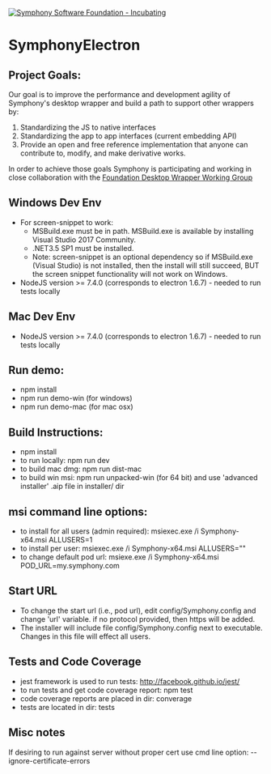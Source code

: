 [![Symphony Software Foundation - Incubating](https://cdn.rawgit.com/symphonyoss/contrib-toolbox/master/images/ssf-badge-incubating.svg)](https://symphonyoss.atlassian.net/wiki/display/FM/Incubating)

# SymphonyElectron

## Project Goals:

Our goal is to improve the performance and development agility of Symphony's desktop wrapper and build a path to support other wrappers by:

1. Standardizing the JS to native interfaces
2. Standardizing the app to app interfaces (current embedding API)
3. Provide an open and free reference implementation that anyone can contribute to, modify, and make derivative works.

In order to achieve those goals Symphony is participating and working in close collaboration with the [Foundation Desktop Wrapper Working Group](https://symphonyoss.atlassian.net/wiki/display/WGDWAPI/Working+Group+-+Desktop+Wrapper+API)

## Windows Dev Env
- For screen-snippet to work:
  * MSBuild.exe must be in path.  MSBuild.exe is available by installing Visual Studio 2017 Community. 
  * .NET3.5 SP1 must be installed.
  * Note: screen-snippet is an optional dependency so if MSBuild.exe (Visual Studio) is not installed, then the install will still succeed, BUT the screen snippet functionality will not work on Windows.
- NodeJS version >= 7.4.0 (corresponds to electron 1.6.7) - needed to run tests locally

## Mac Dev Env
- NodeJS version >= 7.4.0 (corresponds to electron 1.6.7) - needed to run tests locally

## Run demo:
- npm install
- npm run demo-win (for windows)
- npm run demo-mac (for mac osx)

## Build Instructions:
- npm install
- to run locally: npm run dev
- to build mac dmg: npm run dist-mac
- to build win msi: npm run unpacked-win (for 64 bit) and use 'advanced installer' .aip file in installer/ dir

## msi command line options:
- to install for all users (admin required): msiexec.exe /i Symphony-x64.msi ALLUSERS=1
- to install per user: msiexec.exe /i Symphony-x64.msi ALLUSERS=""
- to change default pod url: msiexe.exe /i Symphony-x64.msi POD_URL=my.symphony.com

## Start URL
- To change the start url (i.e., pod url), edit config/Symphony.config and change 'url' variable. if no protocol provided, then https will be added.
- The installer will include file config/Symphony.config next to executable. Changes in this file will effect all users.  

## Tests and Code Coverage
- jest framework is used to run tests: http://facebook.github.io/jest/
- to run tests and get code coverage report: npm test
- code coverage reports are placed in dir: converage
- tests are located in dir: tests

## Misc notes
If desiring to run against server without proper cert use cmd line option: --ignore-certificate-errors
